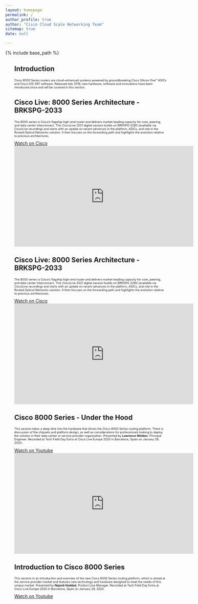 ```yaml
---
layout: homepage
permalink: /
author_profile: true
author: "Cisco Cloud Scale Networking Team"
sitemap: true
date: null

---
```


{% include base_path %}

<div class="feature_wrapper">
    <div class="feature__item--center">
        <div class="archive__item" style="margin-left: 2em;">
        <div class="archive__item-body">
            <h2 class="archive_item-body">Introduction</h2>
            <div class="archive__item-excerpt" style="font-size: 0.65em;">
            <p>Cisco 8000 Series routers are cloud-enhanced systems powered by groundbreaking Cisco Silicon One™ ASICs and Cisco IOS XR7 software. Released late 2019, new hardware, software and innovations have been introduced since and will be covered in this section.</p>
            </div>
        </div>
    </div>
</div>


<!-- <div>
    <p>Cisco 8000 Series routers are cloud-enhanced systems powered by groundbreaking Cisco Silicon One™ ASICs and Cisco IOS XR7 software. Released late 2019, new hardware, software and innovations have been introduced since and will be covered in this section.</p>
</div> -->

<div class="feature_wrapper">
    <div class="feature__item--center">
        <div class="archive__item" style="margin-left: 2em;">
        <div class="archive__item-body">
            <h2 class="archive__item-title"><a href="https://www.ciscolive.com/on-demand/on-demand-library.html?search=cisco%208000#/session/1610554628039001Tso9" target="_blank"></a>
            Cisco Live: 8000 Series Architecture - BRKSPG-2033</h2>
            <div class="archive__item-excerpt" style="font-size: 0.65em;">
            <p>The 8000 series is Cisco’s flagship high-end router and delivers market-leading capacity for core, peering, and data center interconnect. This CiscoLive 
            2021 digital session builds on BRKSPG-2280 (available via CiscoLive recording) and starts with an update on recent advances in the platform, ASICs, and role in 
            the Routed Optical Networks solution. It then focuses on the forwarding path and highlights the evolution relative to previous architectures.</p>
            </div>
            <a href="https://www.ciscolive.com/on-demand/on-demand-library.html?search=cisco%208000#/session/1610554628039001Tso9" target="_blank"  class="btn btn--large">Watch on Cisco</a>
        </div>
    </div>
</div>

<div class="feature_wrapper">
    <div class="feature__item--right">
        <div class="archive__item" style="margin-left: 2em;">
            <div class="archive__item-teaser center" style="display: block; margin-left: auto; margin-right: auto;">
                <iframe width="560" height="315" src="https://www.ciscolive.com/on-demand/on-demand-library.html?search=cisco%208000#/session/1610554628039001Tso9" frameborder="0"
                allowfullscreen></iframe>
            </div>
        <div class="archive__item-body">
            <h2 class="archive__item-title"><a href="https://www.ciscolive.com/on-demand/on-demand-library.html?search=cisco%208000#/session/1610554628039001Tso9" target="_blank"></a>
            Cisco Live: 8000 Series Architecture - BRKSPG-2033</h2>
            <div class="archive__item-excerpt" style="font-size: 0.65em;">
            <p>The 8000 series is Cisco’s flagship high-end router and delivers market-leading capacity for core, peering, and data center interconnect. This CiscoLive 
            2021 digital session builds on BRKSPG-2280 (available via CiscoLive recording) and starts with an update on recent advances in the platform, ASICs, and role in 
            the Routed Optical Networks solution. It then focuses on the forwarding path and highlights the evolution relative to previous architectures.</p>
            </div>
            <a href="https://www.ciscolive.com/on-demand/on-demand-library.html?search=cisco%208000#/session/1610554628039001Tso9" target="_blank"  class="btn btn--large">Watch on Cisco</a>
        </div>
    </div>
</div>

<div class="feature_wrapper">
    <div class="feature__item--left">
        <div class="archive__item" style="margin-left: 2em;">
            <div class="archive__item-teaser center" style="display: block; margin-left: auto; margin-right: auto;">
                <iframe width="560" height="315" src="https://www.youtube.com/embed/KIGct1QOtdI" frameborder="0"
                allowfullscreen></iframe>
            </div>
        <div class="archive__item-body">
            <h2 class="archive__item-title"><a href="https://www.youtube.com/embed/KIGct1QOtdI" target="_blank"></a>
            Cisco 8000 Series - Under the Hood</h2>
            <div class="archive__item-excerpt" style="font-size: 0.65em;">
            <p>This session takes a deep dive into the hardware that drives the Cisco 8000 Series routing platform. There is discussion of the chipsets and     
                platform design, as well as considerations for professionals looking to deploy the solution in their data center or service provider organization. 
                Presented by <b>Lawrence Wobker</b>, Principal Engineer. Recorded at Tech Field Day Extra at Cisco Live Europe 2020 in Barcelona, Spain on January 29, 2020..</p>
            </div>
            <a href="https://www.youtube.com/embed/KIGct1QOtdI" target="_blank"  class="btn btn--large">Watch on Youtube</a>
        </div>
    </div>
</div>

<div class="feature_wrapper">
    <div class="feature__item--right">
        <div class="archive__item" style="margin-left: 2em;">
            <div class="archive__item-teaser center" style="display: block; margin-left: auto; margin-right: auto;">
                <iframe width="560" height="315" src="https://www.youtube.com/embed/I4cF-VyzwpM" frameborder="0"
                allowfullscreen></iframe>
            </div>
        <div class="archive__item-body">
            <h2 class="archive__item-title"><a href="https://www.youtube.com/watch/embed/I4cF-VyzwpM" target="_blank"></a>
            Introduction to Cisco 8000 Series</h2>
            <div class="archive__item-excerpt" style="font-size: 0.65em;">
            <p>This session in an introduction and overview of the new Cisco 8000 Series routing platform, which is aimed at the service provider market and   
                features new technology and hardware designed to meet the needs of this unique market. Presented by <b>Najeeb Haddad</b>, Product Line Manager. 
                Recorded at Tech Field Day Extra at Cisco Live Europe 2020 in Barcelona, Spain on January 29, 2020.</p>
            </div>
            <a href="https://www.youtube.com/embed/I4cF-VyzwpM" target="_blank"  class="btn btn--large">Watch on Youtube</a>
        </div>
    </div>
</div>





